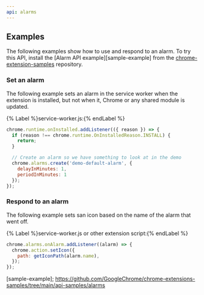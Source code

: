 ```yaml
---
api: alarms
---
```


## Examples

The following examples show how to use and respond to an alarm. To try this API,
install the [Alarm API example][sample-example] from the [chrome-extension-samples][repo-samples]
repository.

### Set an alarm

The following example sets an alarm in the service worker when the extension is installed, but not when it, Chrome or any shared module is updated.

{% Label %}service-worker.js:{% endLabel %}

```javascript
chrome.runtime.onInstalled.addListener(({ reason }) => {
  if (reason !== chrome.runtime.OnInstalledReason.INSTALL) {
    return;
  }

  // Create an alarm so we have something to look at in the demo
  chrome.alarms.create('demo-default-alarm', {
    delayInMinutes: 1,
    periodInMinutes: 1
  });
});
```

### Respond to an alarm

The following example sets san icon based on the name of the alarm that went off.

{% Label %}service-worker.js or other extension script:{% endLabel %}

```javascript
chrome.alarms.onAlarm.addListener((alarm) => {
  chrome.action.setIcon({
    path: getIconPath(alarm.name),
  });
});
```

[repo-samples]: https://github.com/GoogleChrome/chrome-extensions-samples
[sample-example]; https://github.com/GoogleChrome/chrome-extensions-samples/tree/main/api-samples/alarms